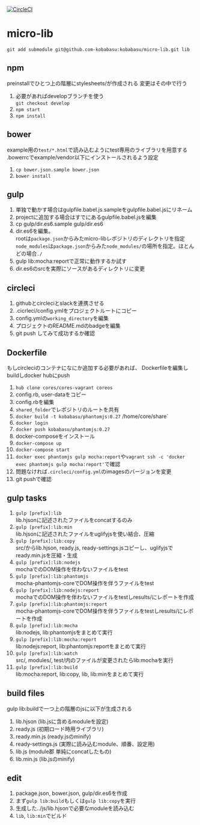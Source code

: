 [![CircleCI](https://circleci.com/gh/kobabasu/micro-lib.svg?style=shield&circle-token=14c34d44469b7917518845857413cc7156d32fd9)](https://circleci.com/gh/kobabasu/micro-lib)

# micro-lib

```
git add submodule git@github.com-kobabasu:kobabasu/micro-lib.git lib
```

## npm
preinstallでひとつ上の階層にstylesheets/が作成される
変更はその中で行う
1. 必要があればdevelopブランチを使う  
   `git checkout develop`
1. `npm start`
1. `npm install`

## bower
example用の`test/*.html`で読み込むようにtest専用のライブラリを用意する  
.bowerrcでexample/vendor以下にインストールされるよう設定
1. `cp bower.json.sample bower.json`
1. `bower install`

## gulp
1. 単独で動かす場合はgulpfile.babel.js.sampleをgulpfile.babel.jsにリネーム
1. projectに追加する場合はすでにあるgulpfile.babel.jsを編集
1. cp gulp/dir.es6.sample gulp/dir.es6
1. dir.es6を編集。  
   rootは`package.json`からみたmicro-libレポジトリのディレクトリを指定  
   `node_modules`は`package.json`からみた`node_modules/`の場所を指定。ほとんどの場合`./`
1. gulp lib:mocha:reportで正常に動作するか試す
1. dir.es6のsrcを実際にソースがあるディレクトリに変更

## circleci
1. githubとcircleciとslackを連携させる
1. .cicrleci/config.ymlをプロジェクトルートにコピー
1. config.ymlの`working_directory`を編集
1. プロジェクトのREADME.mdのbadgeを編集
1. git push してみて成功するか確認

## Dockerfile
もしcircleciのコンテナになにか追加する必要があれば、
Dockerfileを編集しbuildしdocker hubにpush

1. `hub clone cores/cores-vagrant coreos`
1. config.rb, user-dataをコピー
1. config.rbを編集
1. `shared_folder`でレポジトリのルートを共有
1. `docker build -t kobabasu/phantomjs:0.27` /home/core/share`
1. `docker login`
1. `docker push kobabasu/phantomjs:0.27`
1. docker-composeをインストール
1. `docker-compose up`
1. `docker-compose start`
1. `docker exec phantomjs gulp mocha:report`や`vagrant ssh -c 'docker exec phantomjs gulp mocha:report'`で確認
1. 問題なければ`.circleci/config.yml`のimagesのバージョンを変更
1. git pushで確認

## gulp tasks
1. `gulp [prefix]:lib`  
   lib.hjsonに記述されたファイルをconcatするのみ
1. `gulp [prefix]:lib:min`  
   lib.hjsonに記述されたファイルをuglifyjsを使い結合、圧縮
1. `gulp [prefix]:lib:copy`  
   src/からlib.hjson, ready.js, ready-settings.jsコピーし、uglifyjsでready.min.jsを圧縮・生成
1. `gulp [prefix]:lib:nodejs`  
   mochaでのDOM操作を伴わないファイルをtest
1. `gulp [prefix]:lib:phantomjs`  
   mocha-phantomjs-coreでDOM操作を伴うファイルをtest
1. `gulp [prefix]:lib:nodejs:report`  
   mochaでのDOM操作を伴わないファイルをtestしresults/にレポートを作成
1. `gulp [prefix]:lib:phantomjs:report`  
   mocha-phantomjs-coreでDOM操作を伴うファイルをtestしresults/にレポートを作成
1. `gulp [prefix]:lib:mocha`  
   lib:nodejs, lib:phantomjsをまとめて実行
1. `gulp [prefix]:lib:mocha:report`  
   lib:nodejs:report, lib:phantomjs:reportをまとめて実行
1. `gulp [prefix]:lib:watch`  
   src/, modules/, test/内のファイルが変更されたらlib:mochaを実行
1. `gulp [prefix]:lib:build`  
   lib:mocha:report, lib:copy, lib, lib:minをまとめて実行

## build files
gulp lib:buildで一つ上の階層のjsに以下が生成される

1. lib.hjson (lib.jsに含めるmoduleを設定)
1. ready.js (初期ロード時用ライブラリ)
1. ready.min.js (ready.jsのminify)
1. ready-settings.js (実際に読み込むmodule、順番、設定用)
1. lib.js (module郡 単純にconcatしたもの)
1. lib.min.js (lib.jsのminify)

## edit
1. package.json, bower.json, gulp/dir.es6を作成
1. まず`gulp lib:build`もしくは`gulp lib:copy`を実行
1. 生成した../js/lib.hjsonで必要なmoduleを読み込む
1. `lib`, `lib:min`でビルド
